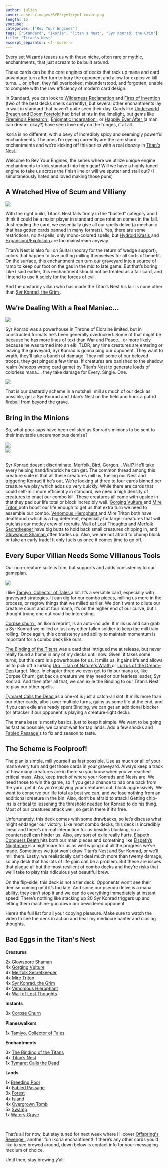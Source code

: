 ```yaml
---
author: julian
cover: assets/images/RYE/rye1/rye1-cover.png
length: 15
youtube:
categories: ["Rev Your Engines"]
tags: ["Standard", "Ikoria", "Titan's Nest", "Syr Konrad, the Grim"]
title: "Titan's Nest"
excerpt_separator: <!--more-->
---
```

Every set Wizards teases us with these niche, often rare or mythic, enchantments, that just scream to be built around. 
<!--more-->
These cards can be the core engines of decks that 
rack up mana and card advantage turn after turn to bury the opponent and allow for explosive kill turns…. or, often, they fall overlooked, misunderstood, and forgotten, 
unable to compete with the raw efficiency of modern card design.
<p>
In Standard, you can look to 
<a 
    class="accented-link" 
    target="_blank"
    href="https://scryfall.com/card/rna/149/wilderness-reclamation" 
    data-toggle="popover" 
    data-placement="top" 
    data-content="<img src='https://img.scryfall.com/cards/large/front/5/4/54af08f7-9c6c-464e-b2f7-2b5803f36481.jpg?1584831336' width=100% height=100%>">
    Wilderness Reclamation
</a> and
<a 
    class="accented-link" 
    target="_blank"
    href="https://scryfall.com/card/eld/125/fires-of-invention" 
    data-toggle="popover" 
    data-placement="top" 
    data-content="<img src='https://img.scryfall.com/cards/large/front/a/1/a12b16b0-f75f-42d8-9b24-947c1908e0f7.jpg?1572490362' width=100% height=100%>">
    Fires of Invention
</a> (two of the best decks shells currently), but several other enchantments lay in wait in standard that haven’t quite seen their day. Cards like 
<a 
    class="accented-link" 
    target="_blank"
    href="https://scryfall.com/card/thb/161/underworld-breach" 
    data-toggle="popover" 
    data-placement="top" 
    data-content="<img src='https://img.scryfall.com/cards/large/front/0/e/0e51d796-7279-4c06-87f0-37adbdaa41df.jpg?1583750118' width=100% height=100%>">
    Underworld Breach
</a> and 
<a 
    class="accented-link" 
    target="_blank"
    href="https://scryfall.com/card/eld/187/doom-foretold" 
    data-toggle="popover" 
    data-placement="top" 
    data-content="<img src='https://img.scryfall.com/cards/large/front/e/7/e76c0c83-3e87-474d-bc72-1677eed32cfa.jpg?1572490732' width=100% height=100%>">
    Doom Foretold
</a> had brief stints in the limelight, but gems like 
<a 
    class="accented-link" 
    target="_blank"
    href="https://scryfall.com/card/grn/171/fireminds-research" 
    data-toggle="popover" 
    data-placement="top" 
    data-content="<img src='https://img.scryfall.com/cards/large/front/4/b/4bc926b2-1e54-4c62-8b6c-fce4ef013abc.jpg?1572893624' width=100% height=100%>">
    Firemind’s Research
</a>, 
<a 
    class="accented-link" 
    target="_blank"
    href="https://scryfall.com/card/thb/215/enigmatic-incarnation" 
    data-toggle="popover" 
    data-placement="top" 
    data-content="<img src='https://img.scryfall.com/cards/large/front/d/d/dd116c0b-0404-42ba-978f-7044b1a03d90.jpg?1581481041' width=100% height=100%>">
    Enigmatic Incarnation
</a>, or 
<a 
    class="accented-link" 
    target="_blank"
    href="https://scryfall.com/card/eld/16/happily-ever-after" 
    data-toggle="popover" 
    data-placement="top" 
    data-content="<img src='https://img.scryfall.com/cards/large/front/d/3/d32d85d5-a6f0-4cc5-9fd6-6b329aae2e5b.jpg?1572489697' width=100% height=100%>">
    Happily Ever After
</a> (a man can dream, okay?) have seen love only on the fringes, if at all. 
</p>
<p>
Ikoria is no different, with a bevy of incredibly spicy and seemingly powerful enchantments. The ones I’m eyeing currently are the rare shard enchantments and we’re 
kicking off this series with a real doozey in <a 
    class="accented-link" 
    target="_blank"
    href="https://scryfall.com/card/iko/212/titans-nest" 
    data-toggle="popover" 
    data-placement="top" 
    data-content="<img src='https://img.scryfall.com/cards/large/front/7/5/75d4e6f3-73cb-4799-bcb9-c1f5bc234a02.jpg?1586521298' width=100% height=100%>">
    Titan's Nest
</a>!
</p>
<p>
Welcome to Rev Your Engines, the series where we utilize unique engine enchantments to kick standard into high gear! Will we have a highly tuned engine to take us 
across the finish line or will we sputter and stall out? (I simultaneously hated and loved making those puns)
</p>

## A Wretched Hive of Scum and Villiany

<div class="text-center">
    <img src="/assets/images/RYE/rye1/rye1-4.png" style="max-width: 25%" class="img-fluid">
</div>

<p>
With the right build, Titan’s Nest falls firmly in the “busted” category and I think it could be a major player in standard once rotation comes in the fall. Just 
reading the card, we essentially give all our spells delve (a mechanic that has gotten cards banned in many formats). Yes, there are some restrictions, no X-spells, 
only mono-colored spells, but 
<a 
    class="accented-link" 
    target="_blank"
    href="https://scryfall.com/card/rna/183/hydroid-krasis" 
    data-toggle="popover" 
    data-placement="top" 
    data-content="<img src='https://img.scryfall.com/cards/large/front/8/0/801dd9c6-b159-4e1c-af2c-214c1f573633.jpg?1584833616' width=100% height=100%>">
    Hydroid Krasis
</a> and 
<a 
    class="accented-link" 
    target="_blank"
    href="https://scryfall.com/card/grn/224/expansion-explosion" 
    data-toggle="popover" 
    data-placement="top" 
    data-content="<img src='https://img.scryfall.com/cards/large/front/e/0/e0644c92-4d67-475e-8c8e-0e2c493682fb.jpg?1572893978' width=100% height=100%>">
    Expansion//Explosion
</a> are too mainstream anyway.
</p> 
<p>
Titan’s Nest is also full on Sultai (hooray for the return of wedge support), colors that happen to love putting milling themselves for all sorts of benefit.
On the surface, this enchantment can turn our graveyard into a source of ramp to keep our foot on the gas in the mid to late game. But that’s boring. Like I said 
earlier, this enchantment should not be treated as a fair card, and I intend to use it solely for the forces of evil. 
</p>
<p>
And the dastardly villain who has made the Titan’s Nest his lair is none other than 
<a 
    class="accented-link" 
    target="_blank"
    href="https://scryfall.com/card/eld/107/syr-konrad-the-grim" 
    data-toggle="popover" 
    data-placement="top" 
    data-content="<img src='https://img.scryfall.com/cards/large/front/a/8/a808868f-aea8-4651-9357-85a4d7b4f290.jpg?1572490254' width=100% height=100%>">
    Syr Konrad, the Grim
</a>.
</p>

## We’re Dealing With a Real Maniac…

<div class="text-center">
    <img src="/assets/images/RYE/rye1/rye1-5.png" style="max-width: 25%" class="img-fluid">
</div>

<p>
Syr Konrad was a powerhouse in Throne of Eldraine limited, but in constructed formats he’s been generally overlooked. Some of that might be because he has more lines of 
text than War and Peace… or more likely because he was turned into an elk. TLDR, any time creatures are entering or leaving the graveyard, Syr Konrad is gonna ping our 
opponent. They want to wrath, they'll take a bunch of damage. They mill some of our beloved troops, they get pinged a few times. If creatures are banished to the shadow 
realm (whoops wrong card game) by Titan’s Nest to generate loads of colorless mana…. they take damage for Every. Single. One.

<div class="text-center">
    <img src="https://media.tenor.com/images/9ddd4d18f51e2375710bb9349d07d332/tenor.gif" style="max-width: 100%" class="img-fluid">
</div>

</p>
<p>
That is our dastardly scheme in a nutshell: mill as much of our deck as possible, get a Syr Konrad and Titan’s Nest on the field and huck a putrid fireball from 
beyond the grave.
</p>

## Bring in the Minions

<p>
So, what poor saps have been enlisted as Konrad’s minions to be sent to their inevitable unceremonious demise?
</p>

<img src="/assets/images/RYE/rye1/rye1-1.png" class="img-fluid">
<div class="text-center">
    <img src="/assets/images/RYE/rye1/rye1-2.png" style="max-width: 25%" class="img-fluid">
</div>
<br />
<p>
Syr Konrad doesn’t discriminate. Merfolk, Bird, Gorgon… Wall? He’ll take every helping hand/fin/brick he can get. The common thread among this creature suite is 
that all these creatures mill us, fueling our Nest and triggering Konrad if he’s out. We’re looking at three to four cards binned per creature we play which adds up 
very quickly. While there are cards that could self-mill more efficiently in standard, we need a high density of creatures to enact our combo kill. These creatures all 
come with upside in that they pad our life total or block incredibly well. <a 
    class="accented-link" 
    target="_blank"
    href="https://scryfall.com/card/m20/102/gorging-vulture" 
    data-toggle="popover" 
    data-placement="top" 
    data-content="<img src='https://img.scryfall.com/cards/large/front/3/7/37cbe5f2-5b6b-41de-9586-c7cc83464cf2.jpg?1563898929' width=100% height=100%>">
    Gorging Vulture
</a> and <a 
    class="accented-link" 
    target="_blank"
    href="https://scryfall.com/card/thb/105/mire-triton" 
    data-toggle="popover" 
    data-placement="top" 
    data-content="<img src='https://img.scryfall.com/cards/large/front/3/f/3f8427d3-4d9e-48c9-838b-239fd1357d95.jpg?1581479874' width=100% height=100%>">
    Mire Triton
</a> both boost our life enough to get us that extra turn we need to assemble our combo. <a 
    class="accented-link" 
    target="_blank"
    href="https://scryfall.com/card/thb/122/venomous-hierophant" 
    data-toggle="popover" 
    data-placement="top" 
    data-content="<img src='https://img.scryfall.com/cards/large/front/9/d/9dc2b661-2f42-419d-837f-bbf097c1153c.jpg?1581480034' width=100% height=100%>">
    Venomous Hierophant
</a> and Mire Triton both have deathtouch which is a big deterrent, especially for larger creatures that will outclass our motley crew of 
recruits. 
<a 
    class="accented-link" 
    target="_blank"
    href="https://scryfall.com/card/rna/59/wall-of-lost-thoughts" 
    data-toggle="popover" 
    data-placement="top" 
    data-content="<img src='https://img.scryfall.com/cards/normal/front/0/3/03a0a627-ea7a-48bb-bf30-60b2677dd8ae.jpg?1584830422' width=100% height=100%>">
    Wall of Lost Thoughts
</a> and 
<a 
    class="accented-link" 
    target="_blank"
    href="https://scryfall.com/card/eld/53/merfolk-secretkeeper-venture-deeper" 
    data-toggle="popover" 
    data-placement="top" 
    data-content="<img src='https://img.scryfall.com/cards/large/front/c/e/ceb7308d-608c-4ede-9496-d795fc5bb271.jpg?1572489928' width=100% height=100%>">
    Merfolk Secretkeeper
</a> have big butts to hold back small creatures chipping in, and 
<a 
    class="accented-link" 
    target="_blank"
    href="https://scryfall.com/card/grn/173/glowspore-shaman" 
    data-toggle="popover" 
    data-placement="top" 
    data-content="<img src='https://img.scryfall.com/cards/large/front/0/8/08fe260a-d204-4e75-b3e5-0cd9b4ca7084.jpg?1572893638' width=100% height=100%>">
    Glowspore Shaman
</a> often trades up. Also, we are not afraid to chump block or take an early trade! It only fuels us once it comes time to go off.
</p>

## Every Super Villian Needs Some Villianous Tools

<p>
Our non-creature suite is trim, but supports and adds consistency to our gameplan.
</p>

<img src="/assets/images/RYE/rye1/rye1-3.png" class="img-fluid">

<p>
I like 
<a 
    class="accented-link" 
    target="_blank"
    href="https://scryfall.com/card/war/220/tamiyo-collector-of-tales" 
    data-toggle="popover" 
    data-placement="top" 
    data-content="<img src='https://img.scryfall.com/cards/large/front/7/6/76776b24-a2e1-4590-88e7-8a421baf2fc4.jpg?1557577288' width=100% height=100%>">
    Tamiyo, Collector of Tales
</a> a lot. It’s a versatile card, especially with graveyard strategies. It can dig for our combo pieces, milling us more in the process, or regrow things that we milled 
earlier. We don’t want to dilute our creature count and at four mana, it’s on the higher end of our curve, but I thought trying one out could be interesting.
</p>
<p>
<a 
    class="accented-link" 
    target="_blank"
    href="https://scryfall.com/search?q=corpse+churn+s%3Aiko&unique=cards&as=grid&order=name" 
    data-toggle="popover" 
    data-placement="top" 
    data-content="<img src='https://img.scryfall.com/cards/large/front/a/1/a1c0c764-791d-4181-8f7a-147554d97d97.jpg?1586516237' width=100% height=100%>">
    Corpse churn
</a>, an Ikoria reprint, is an auto-include. It mills us and can grab a Syr Konrad we milled or just any other fallen soldier to keep the mill train 
rolling. Once again, this consistency and ability to maintain momentum is important for a combo deck like ours.
</p>
<p>
<a 
    class="accented-link" 
    target="_blank"
    href="https://scryfall.com/card/thb/166/the-binding-of-the-titans" 
    data-toggle="popover" 
    data-placement="top" 
    data-content="<img src='https://img.scryfall.com/cards/large/front/4/6/46fb94ad-f9be-48b4-b65a-4e736e5ffdbb.jpg?1581480556' width=100% height=100%>">
    The Binding of the Titans
</a> was a card that intrigued me at release, but never really found a home in any of my decks until now. Given, it takes some turns, but 
this card is a powerhouse for us. It mills us, it gains life and allows us to pick off a lurking <a 
    class="accented-link" 
    target="_blank"
    href="https://scryfall.com/card/thb/229/uro-titan-of-natures-wrath" 
    data-toggle="popover" 
    data-placement="top" 
    data-content="<img src='https://img.scryfall.com/cards/large/front/a/0/a0b6a71e-56cb-4d25-8f2b-7a4f1b60900d.jpg?1581481163' width=100% height=100%>">
    Uro, Titan of Nature's Wrath
</a> or 
<a 
    class="accented-link" 
    target="_blank"
    href="https://scryfall.com/card/iko/226/lurrus-of-the-dream-den" 
    data-toggle="popover" 
    data-placement="top" 
    data-content="<img src='https://img.scryfall.com/cards/large/front/5/a/5ad36fb2-c44e-4085-ba0d-54277841ad3a.jpg?1588373355' width=100% height=100%>">
    Lurrus of the Dream-Den
</a> target. Nice. In chapter three we even get to 
fix our mana or, like Corpse Churn, get back a creature we may need or our fearless leader, Syr Konrad. And then after all that, we can exile the Binding to our Titan’s 
Nest to play our other spells.
</p>
<p>
<a 
    class="accented-link" 
    target="_blank"
    href="https://scryfall.com/card/thb/118/tymaret-calls-the-dead" 
    data-toggle="popover" 
    data-placement="top" 
    data-content="<img src='https://img.scryfall.com/cards/large/front/6/8/68c0d087-540a-4249-9265-f13cc8e776ea.jpg?1581479994' width=100% height=100%>">
    Tymaret Calls the Dead
</a> as a one-of is just a catch-all slot. It mills more than our other cards, albeit over multiple turns, gains us some life at the end, 
and if you can exile an already spent Binding, we can get an additional blocker (or attacker if our opponent is playing a creature-light deck).
</p>
<p>
The mana base is mostly basics, just to keep it simple. We want to be going as fast as possible, we cannot wait for tap lands. Add a few shocks and 
<a 
    class="accented-link" 
    target="_blank"
    href="https://scryfall.com/card/eld/244/fabled-passage" 
    data-toggle="popover" 
    data-placement="top" 
    data-content="<img src='https://img.scryfall.com/cards/large/front/b/8/b841bfa8-7c17-4df2-8466-780ab9a4a53a.jpg?1572491204' width=100% height=100%>">
    Fabled Passage
</a>s to fix and season to taste.
</p>

## The Scheme is Foolproof!

<p>
The plan is simple, mill yourself as fast possible. Use as much or all of your mana every turn and get those cards in your graveyard. Always keep a track of how many 
creatures are in there so you know when you’ve reached critical mass. Also, keep track of where your Konrads and Nests are. We need those to win the game, so if you get 
a chance to nab one back from the yard, get it. As you’re playing your creatures out, block aggressively. We want to conserve our life total as best we can, and we lose 
nothing from an additional creature in the bin. Also, don’t be afraid to attack! Getting chip-ins is critical to lessening the threshold needed for Konrad to do his 
thing. Most of our creatures attack well, so get in there if it’s free.
</p>
<p>
Unfortunately, this deck comes with some drawbacks, so let’s discuss what might endanger our victory. Like most combo decks, this deck is incredibly linear and there’s 
no real interaction for us besides blocking, so a counterspell can hinder us. Also, any sort of exile really hurts. 
<a 
    class="accented-link" 
    target="_blank"
    href="https://scryfall.com/card/thb/13/elspeth-conquers-death" 
    data-toggle="popover" 
    data-placement="top" 
    data-content="<img src='https://img.scryfall.com/cards/normal/front/e/a/ea20208b-1939-4c69-8cfd-c0a42f9dc427.jpg?1586801037' width=100% height=100%>">
    Elspeth Conquers Death
</a> hits both our main pieces and something like 
<a 
    class="accented-link" 
    target="_blank"
    href="https://scryfall.com/card/thb/91/elspeths-nightmare" 
    data-toggle="popover" 
    data-placement="top" 
    data-content="<img src='https://img.scryfall.com/cards/normal/front/3/7/37ccd974-d2bc-4fcf-94a7-0a868a04cb98.jpg?1586801044' width=100% height=100%>">
    Elspeth’s Nightmare
</a> is a nightmare for us as well wiping out all the progress we’ve made. Sometimes we just won’t draw Titan’s Nest and Syr Konrad, or we’ll mill them. Lastly, we 
realistically can’t deal much more than twenty damage, so any deck that has lots of life gain can be a problem. But these are issues that plague all but the most 
resilient of combo decks and they’re risks that we’ll take to play this ridiculous yet beautiful brew. 
</p>
<p>
On the flip-side, this deck is not a tier deck. Opponents won’t see their demise coming until it’s too late. And since our pseudo delve is a mana ability, they can’t 
stop it and we can do everything immediately at instant speed! There’s nothing like stacking up 20 Syr Konrad triggers up and letting them machine-gun down our 
bewildered opponent. 
</p>
<p>
Here’s the full list for all your copying pleasure. Make sure to watch the video to see the deck in action and hear my mediocre banter and closing thoughts.
</p>

## Bad Eggs in the Titan's Nest

<div class="row">
   <div class="col-md-2"></div>
   <div class="col-md-8">
       <div class="row">
           <div class="col-6">
               <b>Creatures</b>
               <p class="mb-0">
                    2x <a
                       class="accented-link"
                       target="_blank"
                       href="https://scryfall.com/card/grn/173/glowspore-shaman"
                       data-toggle="popover"
                       data-placement="top"
                       data-content="<img src='https://img.scryfall.com/cards/large/front/0/8/08fe260a-d204-4e75-b3e5-0cd9b4ca7084.jpg?1572893638' width=100% height=100%>">
                       Glowspore Shaman
                   </a><br />
                    4x <a
                       class="accented-link"
                       target="_blank"
                       href="https://scryfall.com/card/m20/102/gorging-vulture"
                       data-toggle="popover"
                       data-placement="top"
                       data-content="<img src='https://img.scryfall.com/cards/large/front/3/7/37cbe5f2-5b6b-41de-9586-c7cc83464cf2.jpg?1563898929' width=100% height=100%>">
                       Gorging Vulture
                   </a><br />
                    4x <a
                       class="accented-link"
                       target="_blank"
                       href="https://scryfall.com/card/eld/53/merfolk-secretkeeper-venture-deeper"
                       data-toggle="popover"
                       data-placement="top"
                       data-content="<img src='https://img.scryfall.com/cards/large/front/c/e/ceb7308d-608c-4ede-9496-d795fc5bb271.jpg?1572489928' width=100% height=100%>">
                       Merfolk Secretkeeper
                   </a><br />
                    4x <a
                       class="accented-link"
                       target="_blank"
                       href="https://img.scryfall.com/cards/large/front/0/d/0dcdad71-323e-41e0-a1b3-9fd5b753e71c.jpg?1584831692"
                       data-toggle="popover"
                       data-placement="top"
                       data-content="<img src='https://img.scryfall.com/cards/large/front/3/f/3f8427d3-4d9e-48c9-838b-239fd1357d95.jpg?1581479874' width=100% height=100%>">
                       Mire Triton
                   </a><br />
                    4x <a
                       class="accented-link"
                       target="_blank"
                       href="https://img.scryfall.com/cards/large/front/0/d/0dcdad71-323e-41e0-a1b3-9fd5b753e71c.jpg?1584831692"
                       data-toggle="popover"
                       data-placement="top"
                       data-content="<img src='https://img.scryfall.com/cards/large/front/0/d/0dcdad71-323e-41e0-a1b3-9fd5b753e71c.jpg?1584831692' width=100% height=100%>">
                       Syr Konrad, the Grim
                   </a><br />
                    4x <a
                       class="accented-link"
                       target="_blank"
                       href="https://scryfall.com/card/thb/122/venomous-hierophant"
                       data-toggle="popover"
                       data-placement="top"
                       data-content="<img src='https://img.scryfall.com/cards/large/front/9/d/9dc2b661-2f42-419d-837f-bbf097c1153c.jpg?1581480034' width=100% height=100%>">
                       Venomous Hierophant
                   </a><br />
                    4x <a
                       class="accented-link"
                       target="_blank"
                       href="https://scryfall.com/card/rna/59/wall-of-lost-thoughts"
                       data-toggle="popover"
                       data-placement="top"
                       data-content="<img src='https://img.scryfall.com/cards/normal/front/0/3/03a0a627-ea7a-48bb-bf30-60b2677dd8ae.jpg?1584830422' width=100% height=100%>">
                       Wall of Lost Thoughts
                   </a>
               </p>
               <b>Instants</b>
               <p class="mb-0">3x <a
                       class="accented-link"
                       target="_blank"
                       href="https://scryfall.com/search?q=corpse+churn+s%3Aiko&unique=cards&as=grid&order=name"
                       data-toggle="popover"
                       data-placement="top"
                       data-content="<img src='https://img.scryfall.com/cards/large/front/a/1/a1c0c764-791d-4181-8f7a-147554d97d97.jpg?1586516237' width=100% height=100%>">
                       Corpse Churn
                   </a>
               </p>
                <b>Planeswalkers</b>
               <p class="mb-0">1x <a
                       class="accented-link"
                       target="_blank"
                       href="https://scryfall.com/card/war/220/tamiyo-collector-of-tales"
                       data-toggle="popover"
                       data-placement="top"
                       data-content="<img src='https://img.scryfall.com/cards/large/front/7/6/76776b24-a2e1-4590-88e7-8a421baf2fc4.jpg?1557577288' width=100% height=100%>">
                       Tamiyo, Collector of Tales
                   </a>
               </p>
           </div>
           <div class="col-6">
            <b>Enchantments</b>
               <p class="mb-0">3x <a
                       class="accented-link"
                       target="_blank"
                       href="https://scryfall.com/card/thb/166/the-binding-of-the-titans"
                       data-toggle="popover"
                       data-placement="top"
                       data-content="<img src='https://img.scryfall.com/cards/large/front/4/6/46fb94ad-f9be-48b4-b65a-4e736e5ffdbb.jpg?1581480556' width=100% height=100%>">
                       The Binding of the Titans
                   </a><br />
               	4x <a
                       class="accented-link"
                       target="_blank"
                       href="https://scryfall.com/card/iko/212/titans-nest"
                       data-toggle="popover"
                       data-placement="top"
                       data-content="<img src='https://img.scryfall.com/cards/large/front/7/5/75d4e6f3-73cb-4799-bcb9-c1f5bc234a02.jpg?1586521298' width=100% height=100%>">
                       Titan’s Nest
                   </a><br />
                1x <a
                       class="accented-link"
                       target="_blank"
                       href=""
                       data-toggle="popover"
                       data-placement="top"
                       data-content="<img src='https://img.scryfall.com/cards/large/front/6/8/68c0d087-540a-4249-9265-f13cc8e776ea.jpg?1581479994' width=100% height=100%>">
                       Tymaret Calls the Dead
                   </a>
               </p>
               <b>Lands</b>
               <p class="mb-0">1x <a
                       class="accented-link"
                       target="_blank"
                       href="https://scryfall.com/card/rna/246/breeding-pool"
                       data-toggle="popover"
                       data-placement="top"
                       data-content="<img src='https://img.scryfall.com/cards/large/front/b/b/bb54233c-0844-4965-9cde-e8a4ef3e11b8.jpg?1584832238' width=100% height=100%>">
                       Breeding Pool
                   </a><br />
                    4x <a
                       class="accented-link"
                       target="_blank"
                       href="https://scryfall.com/card/eld/244/fabled-passage"
                       data-toggle="popover"
                       data-placement="top"
                       data-content="<img src='https://img.scryfall.com/cards/large/front/b/8/b841bfa8-7c17-4df2-8466-780ab9a4a53a.jpg?1572491204' width=100% height=100%>">
                       Fabled Passage
                   </a><br />
                    3x <a
                       class="accented-link"
                       target="_blank"
                       href="https://scryfall.com/search?q=forest+s%3Aiko&unique=cards&as=grid&order=name"
                       data-toggle="popover"
                       data-placement="top"
                       data-content="<img src='https://img.scryfall.com/cards/large/front/9/c/9c348494-f60c-4bd1-9077-bff24f2e634b.jpg?1586518815' width=100% height=100%>">
                       Forest
                   </a><br />
                    4x <a
                       class="accented-link"
                       target="_blank"
                       href="https://scryfall.com/search?q=island+s%3Aiko&unique=cards&as=grid&order=name"
                       data-toggle="popover"
                       data-placement="top"
                       data-content="<img src='https://img.scryfall.com/cards/large/front/4/b/4b2ad5b3-7257-4521-8916-6b1cbfb89e27.jpg?1586518244' width=100% height=100%>">
                       Island
                   </a><br />
                    4x <a
                       class="accented-link"
                       target="_blank"
                       href="https://scryfall.com/card/grn/253/overgrown-tomb"
                       data-toggle="popover"
                       data-placement="top"
                       data-content="<img src='https://img.scryfall.com/cards/large/front/e/f/eff1f52c-5c43-4260-aaa0-6920846a191c.jpg?1572894177' width=100% height=100%>">
                       Overgrown Tomb
                   </a><br />
                    5x <a
                       class="accented-link"
                       target="_blank"
                       href="https://scryfall.com/search?q=swamp+s%3Aiko&unique=cards&as=grid&order=name"
                       data-toggle="popover"
                       data-placement="top"
                       data-content="<img src='https://img.scryfall.com/cards/large/front/6/c/6c8c3f0e-7af4-410b-a675-9ea84f51e812.jpg?1586518729' width=100% height=100%>">
                       Swamp
                   </a><br />
                    1x <a
                       class="accented-link"
                       target="_blank"
                       href="https://scryfall.com/card/grn/259/watery-grave"
                       data-toggle="popover"
                       data-placement="top"
                       data-content="<img src='https://img.scryfall.com/cards/large/front/7/d/7d4595f2-9297-40dc-b2dd-7144bbb401f7.jpg?1572894217' width=100% height=100%>">
                       Watery Grave
                   </a>
               </p>
           </div>
       </div>
   </div>
</div>
<br />
<p>
That’s all for now, but stay tuned for next week where I’ll cover 
<a 
    class="accented-link" 
    target="_blank"
    href="https://scryfall.com/card/iko/198/offsprings-revenge" 
    data-toggle="popover" 
    data-placement="top" 
    data-content="<img src='https://img.scryfall.com/cards/large/front/7/8/78619ffb-f514-4f9f-9d77-3ab49e045f7c.jpg?1586457085' width=100% height=100%>">
    Offspring's Revenge
</a>, another fun Ikoria enchantment! If there’s any other cards you’d like to see brewed around, down below is contact info for your messaging medium of choice. 
</p>
<p>
Until then, stay brewing y’all!
</p>